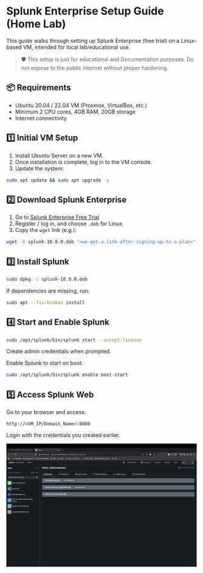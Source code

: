 # Splunk Enterprise Setup Guide (Home Lab)

This guide walks through setting up Splunk Enterprise (free trial) on a Linux-based VM, intended for local lab/educational use.
> 🛡️ This setup is just for educational and Documentation purposes. Do not expose to the public internet without proper hardening.

## 📦 Requirements

- Ubuntu 20.04 / 22.04 VM (Proxmox, VirtualBox, etc.)
- Minimum 2 CPU cores, 4GB RAM, 20GB storage
- Internet connectivity

## 1️⃣ Initial VM Setup

1. Install Ubuntu Server on a new VM.
2. Once installation is complete, log in to the VM console.
3. Update the system:

```bash
sudo apt update && sudo apt upgrade -y
```

## 2️⃣ Download Splunk Enterprise

1. Go to [Splunk Enterprise Free Trial](https://www.splunk.com/en_us/download/splunk-enterprise.html)
2. Register / log in, and choose `.deb` for Linux.
3. Copy the `wget` link (e.g.):

```bash
wget -O splunk-10.0.0.deb "<we-get-a-link-after-signing-up-to-a-plan>"
```

## 3️⃣ Install Splunk

```bash
sudo dpkg -i splunk-10.0.0.deb
```

If dependencies are missing, run:

```bash
sudo apt --fix-broken install
```

## 4️⃣ Start and Enable Splunk

```bash
sudo /opt/splunk/bin/splunk start --accept-license
```

Create admin credentials when prompted.

Enable Splunk to start on boot:

```bash
sudo /opt/splunk/bin/splunk enable boot-start
```

## 5️⃣ Access Splunk Web

Go to your browser and access:

```
http://<VM_IP/Domain_Name>:8000
```

Login with the credentials you created earlier.

![Splunk Setup Check Screenshot](../screenshots/Splunk-setup.png)
